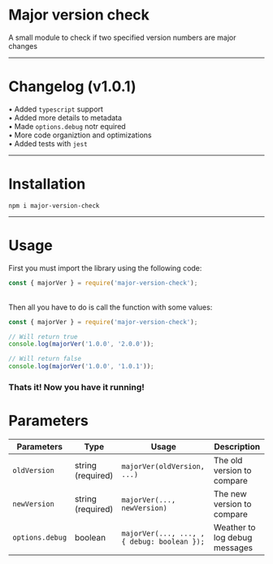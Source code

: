 # Major version check
A small module to check if two specified version numbers are major changes

---

# Changelog (v1.0.1)

• Added `typescript` support \
• Added more details to metadata \
• Made `options.debug` notr equired \
• More code organiztion and optimizations \
• Added tests with `jest`

---

# Installation
```
npm i major-version-check
```

---

# Usage
First you must import the library using the following code:
```javascript
const { majorVer } = require('major-version-check');
```
\
Then all you have to do is call the function with some values:
```javascript
const { majorVer } = require('major-version-check');

// Will return true
console.log(majorVer('1.0.0', '2.0.0'));

// Will return false
console.log(majorVer('1.0.0', '1.0.1'));
```
### Thats it! Now you have it running!

# Parameters

| Parameters    | Type    | Usage                                  | Description                   |
|---------------|---------|----------------------------------------|-------------------------------|
| `oldVersion`    | string (required) | `majorVer(oldVersion, ...)`              | The old version to compare    |
| `newVersion`    | string (required) | `majorVer(..., newVersion)`              | The new version to compare |
| `options.debug` | boolean | `majorVer(..., ..., , { debug: boolean });` | Weather to log debug messages |
